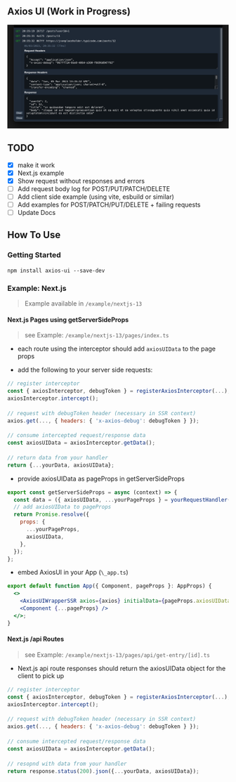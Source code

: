 ## Axios UI (Work in Progress)

![Preview](https://github.com/ttristan/axios-ui/raw/main/docs/preview.png)

## TODO

* [x] make it work
* [x] Next.js example
* [x] Show request without responses and errors
* [ ] Add request body log for POST/PUT/PATCH/DELETE
* [ ] Add client side example (using vite, esbuild or similar)
* [ ] Add examples for POST/PATCH/PUT/DELETE + failing requests
* [ ] Update Docs

## How To Use

### Getting Started

```
npm install axios-ui --save-dev
```

### Example: Next.js
> Example available in `/example/nextjs-13`

#### Next.js Pages using getServerSideProps
> see Example: `/example/nextjs-13/pages/index.ts`

- each route using the interceptor should add `axiosUIData` to the page props

- add the following to your server side requests:

```javascript
// register interceptor
const { axiosInterceptor, debugToken } = registerAxiosInterceptor(...);
axiosInterceptor.intercept();

// request with debugToken header (necessary in SSR context)
axios.get(..., { headers: { 'x-axios-debug': debugToken } });

// consume intercepted request/response data
const axiosUIData = axiosInterceptor.getData();

// return data from your handler
return {...yourData, axiosUIData};
```

- provide axiosUIData as pageProps in getServerSideProps

```javascript
export const getServerSideProps = async (context) => {
  const data = ({ axiosUIData, ...yourPageProps } = yourRequestHandler());
  // add axiosUIData to pageProps
  return Promise.resolve({
    props: {
      ...yourPageProps,
      axiosUIData,
    },
  });
};
```

- embed AxiosUI in your App (`\_app.ts`)

```jsx
export default function App({ Component, pageProps }: AppProps) {
  <>
    <AxiosUIWrapperSSR axios={axios} initialData={pageProps.axiosUIData} />
    <Component {...pageProps} />
  </>;
}
```

#### Next.js /api Routes
> see Example: `/example/nextjs-13/pages/api/get-entry/[id].ts`

- Next.js api route responses should return the axiosUIData object for the client to pick up

```javascript
// register interceptor
const { axiosInterceptor, debugToken } = registerAxiosInterceptor(...);
axiosInterceptor.intercept();

// request with debugToken header (necessary in SSR context)
axios.get(..., { headers: { 'x-axios-debug': debugToken } });

// consume intercepted request/response data
const axiosUIData = axiosInterceptor.getData();

// resopnd with data from your handler
return response.status(200).json({...yourData, axiosUIData});
```
